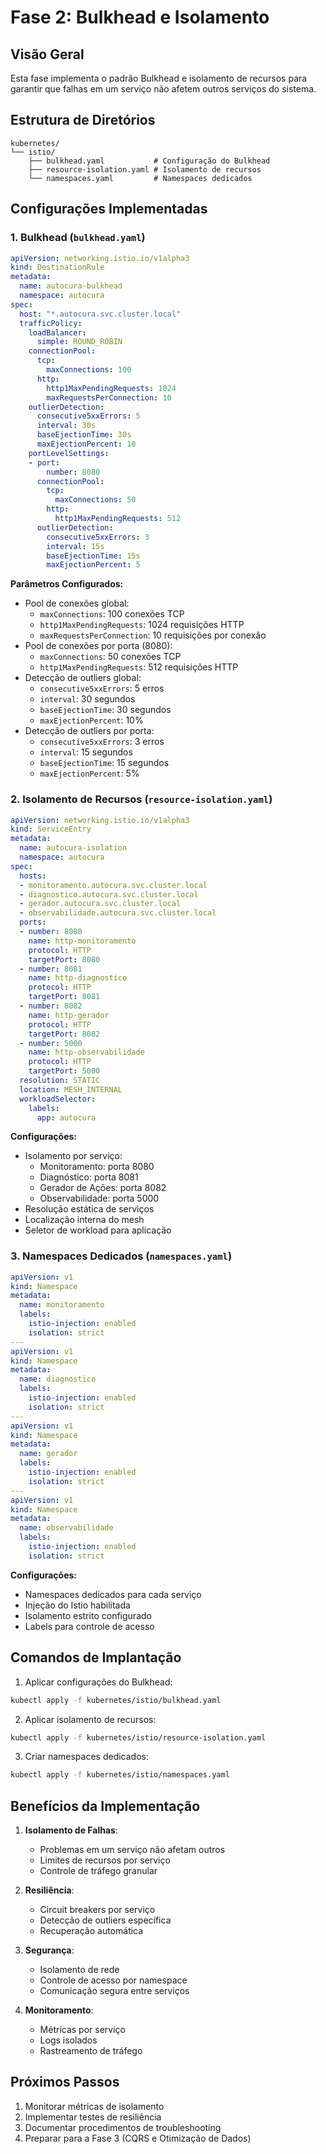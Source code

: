 # Fase 2: Bulkhead e Isolamento

## Visão Geral
Esta fase implementa o padrão Bulkhead e isolamento de recursos para garantir que falhas em um serviço não afetem outros serviços do sistema.

## Estrutura de Diretórios
```
kubernetes/
└── istio/
    ├── bulkhead.yaml           # Configuração do Bulkhead
    ├── resource-isolation.yaml # Isolamento de recursos
    └── namespaces.yaml         # Namespaces dedicados
```

## Configurações Implementadas

### 1. Bulkhead (`bulkhead.yaml`)
```yaml
apiVersion: networking.istio.io/v1alpha3
kind: DestinationRule
metadata:
  name: autocura-bulkhead
  namespace: autocura
spec:
  host: "*.autocura.svc.cluster.local"
  trafficPolicy:
    loadBalancer:
      simple: ROUND_ROBIN
    connectionPool:
      tcp:
        maxConnections: 100
      http:
        http1MaxPendingRequests: 1024
        maxRequestsPerConnection: 10
    outlierDetection:
      consecutive5xxErrors: 5
      interval: 30s
      baseEjectionTime: 30s
      maxEjectionPercent: 10
    portLevelSettings:
    - port:
        number: 8080
      connectionPool:
        tcp:
          maxConnections: 50
        http:
          http1MaxPendingRequests: 512
      outlierDetection:
        consecutive5xxErrors: 3
        interval: 15s
        baseEjectionTime: 15s
        maxEjectionPercent: 5
```

**Parâmetros Configurados:**
- Pool de conexões global:
  - `maxConnections`: 100 conexões TCP
  - `http1MaxPendingRequests`: 1024 requisições HTTP
  - `maxRequestsPerConnection`: 10 requisições por conexão
- Pool de conexões por porta (8080):
  - `maxConnections`: 50 conexões TCP
  - `http1MaxPendingRequests`: 512 requisições HTTP
- Detecção de outliers global:
  - `consecutive5xxErrors`: 5 erros
  - `interval`: 30 segundos
  - `baseEjectionTime`: 30 segundos
  - `maxEjectionPercent`: 10%
- Detecção de outliers por porta:
  - `consecutive5xxErrors`: 3 erros
  - `interval`: 15 segundos
  - `baseEjectionTime`: 15 segundos
  - `maxEjectionPercent`: 5%

### 2. Isolamento de Recursos (`resource-isolation.yaml`)
```yaml
apiVersion: networking.istio.io/v1alpha3
kind: ServiceEntry
metadata:
  name: autocura-isolation
  namespace: autocura
spec:
  hosts:
  - monitoramento.autocura.svc.cluster.local
  - diagnostico.autocura.svc.cluster.local
  - gerador.autocura.svc.cluster.local
  - observabilidade.autocura.svc.cluster.local
  ports:
  - number: 8080
    name: http-monitoramento
    protocol: HTTP
    targetPort: 8080
  - number: 8081
    name: http-diagnostico
    protocol: HTTP
    targetPort: 8081
  - number: 8082
    name: http-gerador
    protocol: HTTP
    targetPort: 8082
  - number: 5000
    name: http-observabilidade
    protocol: HTTP
    targetPort: 5000
  resolution: STATIC
  location: MESH_INTERNAL
  workloadSelector:
    labels:
      app: autocura
```

**Configurações:**
- Isolamento por serviço:
  - Monitoramento: porta 8080
  - Diagnóstico: porta 8081
  - Gerador de Ações: porta 8082
  - Observabilidade: porta 5000
- Resolução estática de serviços
- Localização interna do mesh
- Seletor de workload para aplicação

### 3. Namespaces Dedicados (`namespaces.yaml`)
```yaml
apiVersion: v1
kind: Namespace
metadata:
  name: monitoramento
  labels:
    istio-injection: enabled
    isolation: strict
---
apiVersion: v1
kind: Namespace
metadata:
  name: diagnostico
  labels:
    istio-injection: enabled
    isolation: strict
---
apiVersion: v1
kind: Namespace
metadata:
  name: gerador
  labels:
    istio-injection: enabled
    isolation: strict
---
apiVersion: v1
kind: Namespace
metadata:
  name: observabilidade
  labels:
    istio-injection: enabled
    isolation: strict
```

**Configurações:**
- Namespaces dedicados para cada serviço
- Injeção do Istio habilitada
- Isolamento estrito configurado
- Labels para controle de acesso

## Comandos de Implantação

1. Aplicar configurações do Bulkhead:
```bash
kubectl apply -f kubernetes/istio/bulkhead.yaml
```

2. Aplicar isolamento de recursos:
```bash
kubectl apply -f kubernetes/istio/resource-isolation.yaml
```

3. Criar namespaces dedicados:
```bash
kubectl apply -f kubernetes/istio/namespaces.yaml
```

## Benefícios da Implementação

1. **Isolamento de Falhas**:
   - Problemas em um serviço não afetam outros
   - Limites de recursos por serviço
   - Controle de tráfego granular

2. **Resiliência**:
   - Circuit breakers por serviço
   - Detecção de outliers específica
   - Recuperação automática

3. **Segurança**:
   - Isolamento de rede
   - Controle de acesso por namespace
   - Comunicação segura entre serviços

4. **Monitoramento**:
   - Métricas por serviço
   - Logs isolados
   - Rastreamento de tráfego

## Próximos Passos
1. Monitorar métricas de isolamento
2. Implementar testes de resiliência
3. Documentar procedimentos de troubleshooting
4. Preparar para a Fase 3 (CQRS e Otimização de Dados) 